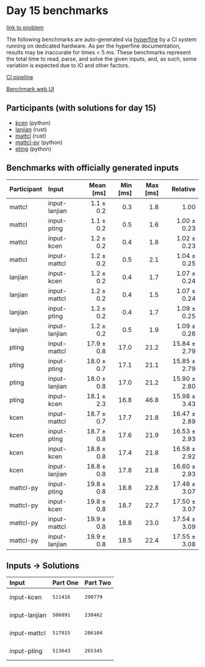 # Day 15 benchmarks

[link to problem](https://adventofcode.com/2023/day/15)

The following benchmarks are auto-generated via
[hyperfine](https://github.com/sharkdp/hyperfine) by a CI system running on
dedicated hardware. As per the hyperfine documentation, results may be
inaccurate for times < 5 ms. These benchmarks represent the total time to read,
parse, and solve the given inputs, and, as such, some variation is expected due
to IO and other factors.

[CI pipeline](http://ci.papercode.net:8080/teams/main/pipelines/aoc2023)

[Benchmark web UI](https://aoc.ancalagon.black)


## Participants (with solutions for day 15)

- [kcen](https://github.com/kcen/aoc2023) (python)
- [lanjian](https://github.com/lanjian/aoc-2023) (rust)
- [mattcl](https://github.com/mattcl/aoc2023) (rust)
- [mattcl-py](https://github.com/mattcl/aoc2023-py) (python)
- [pting](https://github.com/pting/aoc2023) (python)


## Benchmarks with officially generated inputs

| Participant | Input | Mean [ms] | Min [ms] | Max [ms] | Relative |
|:---|:---|---:|---:|---:|---:|
| mattcl | input-lanjian | 1.1 ± 0.2 | 0.3 | 1.8 | 1.00 |
| mattcl | input-pting | 1.1 ± 0.2 | 0.5 | 1.6 | 1.00 ± 0.23 |
| mattcl | input-kcen | 1.2 ± 0.2 | 0.4 | 1.8 | 1.02 ± 0.23 |
| mattcl | input-mattcl | 1.2 ± 0.2 | 0.5 | 2.1 | 1.04 ± 0.25 |
| lanjian | input-kcen | 1.2 ± 0.2 | 0.4 | 1.7 | 1.07 ± 0.24 |
| lanjian | input-mattcl | 1.2 ± 0.2 | 0.4 | 1.5 | 1.07 ± 0.24 |
| lanjian | input-pting | 1.2 ± 0.2 | 0.4 | 1.7 | 1.09 ± 0.25 |
| lanjian | input-lanjian | 1.2 ± 0.2 | 0.5 | 1.9 | 1.09 ± 0.26 |
| pting | input-mattcl | 17.9 ± 0.8 | 17.0 | 21.2 | 15.84 ± 2.79 |
| pting | input-pting | 18.0 ± 0.7 | 17.1 | 21.1 | 15.85 ± 2.79 |
| pting | input-lanjian | 18.0 ± 0.8 | 17.0 | 21.2 | 15.90 ± 2.80 |
| pting | input-kcen | 18.1 ± 2.3 | 16.8 | 46.8 | 15.98 ± 3.43 |
| kcen | input-mattcl | 18.7 ± 0.7 | 17.7 | 21.8 | 16.47 ± 2.89 |
| kcen | input-pting | 18.7 ± 0.8 | 17.6 | 21.9 | 16.53 ± 2.93 |
| kcen | input-kcen | 18.8 ± 0.8 | 17.4 | 21.8 | 16.58 ± 2.92 |
| kcen | input-lanjian | 18.8 ± 0.8 | 17.8 | 21.8 | 16.60 ± 2.93 |
| mattcl-py | input-pting | 19.8 ± 0.8 | 18.8 | 22.8 | 17.48 ± 3.07 |
| mattcl-py | input-kcen | 19.8 ± 0.8 | 18.7 | 22.7 | 17.50 ± 3.07 |
| mattcl-py | input-mattcl | 19.9 ± 0.8 | 18.8 | 23.0 | 17.54 ± 3.09 |
| mattcl-py | input-lanjian | 19.9 ± 0.8 | 18.5 | 22.4 | 17.55 ± 3.08 |


## Inputs -> Solutions

| Input | Part One | Part Two |
|:---|:---|:---|
|input-kcen|<pre>511416</pre>|<pre>290779</pre>|
|input-lanjian|<pre>506891</pre>|<pre>230462</pre>|
|input-mattcl|<pre>517015</pre>|<pre>286104</pre>|
|input-pting|<pre>513643</pre>|<pre>265345</pre>|